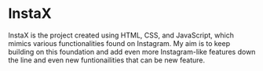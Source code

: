 # InstaX

InstaX is the project created using HTML, CSS, and JavaScript, which mimics various functionalities found on Instagram. My aim is to keep building on this foundation and add even more Instagram-like features down the line and even new funtionailities that can be new feature.
